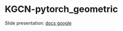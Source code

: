# KGCN-pytorch_geometric

Slide presentation: [docs google](https://docs.google.com/presentation/d/1cq8HzkRBDyLVZC63PkM1Av_5Qy4Q-R8p/edit?usp=sharing&ouid=101544662167781363877&rtpof=true&sd=true) 

